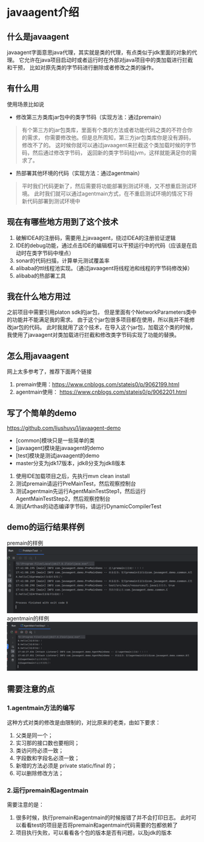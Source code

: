 # javaagent介绍
## 什么是javaagent
javaagent字面意思java代理，其实就是类的代理，有点类似于jdk里面的对象的代理。
它允许在java项目启动时或者运行时在外部对java项目中的类加载进行拦截和干预，
比如对原先类的字节码进行删除或者修改之类的操作。

## 有什么用
使用场景比如说
+ 修改第三方类库jar包中的类字节码（实现方法：通过premain）
> 有个第三方的jar包类库，里面有个类的方法或者功能代码之类的不符合你的需求，
你需要修改他。但是总所周知，第三方jar包类库你是没有源码，修改不了的。
这时候你就可以通过javaagent来拦截这个类加载时候的字节码，然后通过修改字节码，
返回新的类字节码给jvm，这样就能满足你的需求了。

+ 热部署其他环境的代码（实现方法：通过agentmain）
> 平时我们代码更新了，然后需要将功能部署到测试环境，又不想重启测试环境。
此时我们就可以通过agentmain方式，在不重启测试环境的情况下将新代码部署到测试环境中

## 现在有哪些地方用到了这个技术
1. 破解IDEA的注册码，需要用上javaagent，绕过IDEA的注册验证逻辑
2. IDE的debug功能，通过点击IDE的编辑框可以干预运行中的代码（应该是在启动时在类字节码中埋点）
3. sonar的代码扫描，计算单元测试覆盖率
4. alibaba的ttl线程池实现。（通过javaagent将线程池和线程的字节码修改掉）
5. alibaba的热部署工具

## 我在什么地方用过
之前项目中需要引用platon sdk的jar包，
但是里面有个NetworkParameters类中的功能并不能满足我的需求。
由于这个jar包很多项目都在使用，所以我并不能修改jar包的代码。
此时我就用了这个技术，在导入这个jar包，加载这个类的时候，
我使用了javaagent对类加载进行拦截和修改类字节码实现了功能的替换。

## 怎么用javaagent
网上太多参考了，推荐下面两个链接
1. premain使用：https://www.cnblogs.com/stateis0/p/9062199.html
2. agentmain使用： https://www.cnblogs.com/stateis0/p/9062201.html

## 写了个简单的demo
https://github.com/liushuyu1/javaagent-demo
+ [common]模块只是一些简单的类
+ [javaagent]模块是javaagent的demo
+ [test]模块是测试javaagent的demo
+ master分支为jdk17版本，jdk8分支为jdk8版本
1. 使用IDE加载项目之后，先执行mvn clean install
2. 测试premain请运行PreMainTest，然后观察控制台
3. 测试agentmain先运行AgentMainTestStep1，然后运行AgentMainTestStep2，然后观察控制台
4. 测试Arthas的动态编译字节码，请运行DynamicCompilerTest

## demo的运行结果样例
premain的样例
![img_1.png](img_1.png)
agentmain的样例
![img_2.png](img_2.png)

## 需要注意的点
### 1.agentmain方法的编写
这种方式对类的修改是由限制的，对比原来的老类，由如下要求：
1. 父类是同一个；
2. 实习那的接口数也要相同；
3. 类访问符必须一致；
4. 字段数和字段名必须一致；
5. 新增的方法必须是 private static/final 的；
6. 可以删除修改方法；
### 2.运行premain和agentmain
需要注意的是：
1. 很多时候，执行premain和agentmain的时候报错了并不会打印日志。
此时可以看看test的项目是否将premain和agentmain代码需要的包都依赖了
2. 项目执行失败，可以看看各个包的版本是否有问题，以及jdk的版本